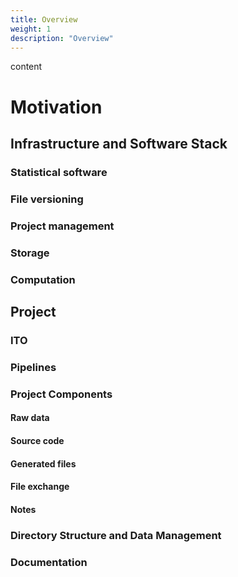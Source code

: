 ```yaml
---
title: Overview
weight: 1
description: "Overview"
---
```


content

# Motivation

## Infrastructure and Software Stack

### Statistical software

### File versioning

### Project management

### Storage

### Computation

## Project

### ITO

### Pipelines

### Project Components

#### Raw data
#### Source code
#### Generated files
#### File exchange
#### Notes

### Directory Structure and Data Management

### Documentation
